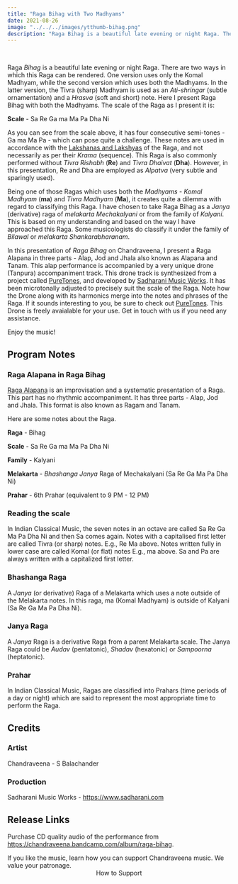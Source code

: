 ```yaml
---
title: "Raga Bihag with Two Madhyams"
date: 2021-08-26
image: "../../../images/ytthumb-bihag.png"
description: "Raga Bihag is a beautiful late evening or night Raga. There are two versions of this Raga - one version with a single Madhyam - Komal Madhyam, and another with both the Madhyams. Here in this performance, I present Raga Alapana in Raga Bihag using both the Madhyams. There are 3 parts - Alap, Jod and Jhala, also known as Alapana and Tanam."
---
```

<you-tube videoid="5qXFFVkv-IY"></you-tube>
<br>

Raga *Bihag* is a beautiful late evening or night Raga. There are two ways in which this Raga can be rendered. One version uses only the Komal Madhyam, while the second version which uses both the Madhyams. In the latter version, the Tivra (sharp) Madhyam is used as an *Ati-shringar* (subtle ornamentation) and a *Hrasva* (soft and short) note. Here I present Raga Bihag with both the Madhyams. The scale of the Raga as I present it is:

**Scale** - Sa Re Ga ma Ma Pa Dha Ni

As you can see from the scale above, it has four consecutive semi-tones - Ga ma Ma Pa - which can pose quite a challenge. These notes are used in accordance with the [Lakshanas and Lakshyas](/blog/grammar-of-music/) of the Raga, and not necessarily as per their *Krama* (sequence). This Raga is also commonly performed without *Tivra Rishabh* (**Re**) and *Tivra Dhaivat* (**Dha**). However, in this presentation, Re and Dha are employed as *Alpatva* (very subtle and sparingly used).

Being one of those Ragas which uses both the *Madhyams* - *Komal Madhyam* (**ma**) and *Tivra Madhyam* (**Ma**), it creates quite a dilemma with regard to classifying this Raga. I have chosen to take Raga Bihag as a *Janya* (derivative) raga of *melakarta Mechakalyani* or from the family of *Kalyani*. This is based on my understanding and based on the way I have approached this Raga. Some musicologists do classify it under the family of *Bilawal* or *melakarta Shankarabharanam*. 

In this presentation of *Raga Bihag* on Chandraveena, I present a Raga Alapana in three parts - Alap, Jod and Jhala also known as Alapana and Tanam. This alap performance is accompanied by a very unique drone (Tanpura) accompaniment track. This drone track is synthesized from a project called [PureTones](https://puretones.sadharani.com), and developed by [Sadharani Music Works](https://www.sadharani.com). It has been microtonally adjusted to precisely suit the scale of the Raga. Note how the Drone along with its harmonics merge into the notes and phrases of the Raga. If it sounds interesting to you, be sure to check out [PureTones](https://puretones.sadharani.com). This Drone is freely avaialable for your use. Get in touch with us if you need any assistance.

Enjoy the music!

## Program Notes

### Raga Alapana in Raga Bihag

[Raga Alapana](/blog/raga-alapana/) is an improvisation and a systematic presentation of a Raga. This part has no rhythmic accompaniment. It has three parts - Alap, Jod and Jhala. This format is also known as Ragam and Tanam.

Here are some notes about the Raga.

**Raga** - Bihag

**Scale** - Sa Re Ga ma Ma Pa Dha Ni

**Family** - Kalyani

**Melakarta** -  *Bhashanga Janya* Raga of Mechakalyani (Sa Re Ga Ma Pa Dha Ni)

**Prahar** - 6th Prahar (equivalent to 9 PM - 12 PM)

### Reading the scale
In Indian Classical Music, the seven notes in an octave are called Sa Re Ga Ma Pa Dha Ni and then Sa comes again. Notes with a capitalised first letter are called Tivra (or sharp) notes. E.g., Re Ma above. Notes written fully in lower case are called Komal (or flat) notes E.g., ma above. Sa and Pa are always written with a capitalized first letter.

### Bhashanga Raga
A *Janya* (or derivative) Raga of a Melakarta which uses a note outside of the Melakarta notes. In this raga, ma (Komal Madhyam) is outside of Kalyani (Sa Re Ga Ma Pa Dha Ni).

### Janya Raga
A *Janya* Raga is a derivative Raga from a parent Melakarta scale. The Janya Raga could be *Audav* (pentatonic), *Shadav* (hexatonic) or *Sampoorna* (heptatonic).

### Prahar
In Indian Classical Music, Ragas are classified into Prahars (time periods of a day or night) which are said to represent the most appropriate time to perform the Raga.

## Credits
### Artist

Chandraveena - S Balachander

### Production

Sadharani Music Works - https://www.sadharani.com

## Release Links

Purchase CD quality audio of the performance from https://chandraveena.bandcamp.com/album/raga-bihag.

<notice-box>
If you like the music, learn how you can support Chandraveena music. We value your patronage.
<div style="text-align:center">
<my-button to="/support/">How to Support</my-button>
</div>
</notice-box>

